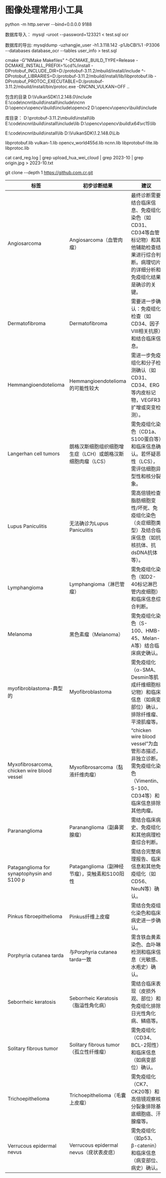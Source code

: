 # 图像处理常用小工具

python -m http.server --bind=0.0.0.0 9188


数据库导入： mysql -uroot --password=123321 < test.sql ocr

数据库的导出: mysqldump -uzhangjie_user -h1.3.118.142 -p1JbCBl%1 -P3306 --databases database_ocr --tables user_info > test.sql


cmake -G"NMake Makefiles"  ^-DCMAKE_BUILD_TYPE=Release -DCMAKE_INSTALL_PREFIX=%cd%/install -DProtobuf_INCLUDE_DIR=D:/protobuf-3.11.2/mbuild/install/include ^-DProtobuf_LIBRARIES=D:/protobuf-3.11.2/mbuild/install/lib/libprotobuf.lib  -DProtobuf_PROTOC_EXECUTABLE=D:/protobuf-3.11.2/mbuild/install/bin/protoc.exe -DNCNN_VULKAN=OFF ..


包含的目录
D:\VulkanSDK\1.2.148.0\Include
E:\code\ncnn\build\install\include\ncnn
D:\opencv\opencv\build\include\opencv2
D:\opencv\opencv\build\include


库目录：
D:\protobuf-3.11.2\mbuild\install\lib
E:\code\ncnn\build\install\include\lib
D:\opencv\opencv\build\x64\vc15\lib

E:\code\ncnn\build\install\lib
D:\VulkanSDK\1.2.148.0\Lib

libprotobuf.lib
vulkan-1.lib
opencv_world455d.lib
ncnn.lib
libprotobuf-lite.lib
libprotoc.lib



 cat card_reg.log | grep upload_hua_wei_cloud | grep 2023-10 | grep origin.jpg > 2023-10.txt


git clone --depth 1 https://github.com.cr.git



| 标签                                      | 初步诊断结果                                                                 | 建议                                                                                                                                                                                                 |
|-----------------------------------------|----------------------------------------------------------------------------|----------------------------------------------------------------------------------------------------------------------------------------------------------------------------------------------------------------|
| Angiosarcoma                            | Angiosarcoma（血管肉瘤）                                                  | 最终诊断需要结合临床信息、免疫组化染色（如CD31、CD34等血管标记物）和其他辅助检查结果进行综合判断。病理切片的详细分析和免疫组化结果是确诊的关键。                                                                       |
| Dermatofibroma                          | Dermatofibroma                                                            | 需要进一步确认：免疫组化检查（如CD34、因子Ⅷ相关抗原）和结合临床信息。                                                                                                                                                  |
| Hemmangioendotelioma                    | Hemmangioendotelioma的可能性较大                                           | 需进一步免疫组化和分子检测确认（如CD31、CD34、ERG等内皮标记物，VEGFR3扩增或突变检测）。                                                                                                                               |
| Langerhan cell tumors                   | 朗格汉斯细胞组织细胞增生症（LCH）或朗格汉斯细胞肉瘤（LCS）                           | 需免疫组化染色（CD1a、S100蛋白等）和临床信息确认。若怀疑恶性（LCS），需评估细胞异型性和核分裂象。                                                                                                                      |
| Lupus Paniculitis                       | 无法确诊为Lupus Paniculitis                                               | 需高倍镜检查脂肪细胞变性/坏死、免疫组化染色（炎症细胞类型）及结合临床信息（如抗核抗体、抗dsDNA抗体等）。                                                                                                                 |
| Lymphangioma                            | Lymphangioma（淋巴管瘤）                                                  | 需免疫组化染色（如D2-40标记淋巴管内皮细胞）和临床信息综合判断。                                                                                                                                                       |
| Melanoma                                | 黑色素瘤（Melanoma）                                                      | 需免疫组化染色（S-100、HMB-45、Melan-A等）结合临床病史确认。                                                                                                                                                        |
| myofibroblastoma-典型的                 | Myofibroblastoma                                                          | 需免疫组化（α-SMA、Desmin等肌成纤维细胞标记物）和临床信息（如病变部位）确认，排除纤维瘤、平滑肌瘤等。                                                                                                                   |
| Myxofibrosarcoma, chicken wire blood vessel | Myxofibrosarcoma（黏液纤维肉瘤）                                           | “chicken wire blood vessel”为血管形态描述，非独立诊断。需免疫组化染色（Vimentin、S-100、CD34等）和临床信息排除其他肉瘤。                                                                                               |
| Parananglioma                           | Parananglioma（副鼻窦腺瘤）                                               | 需结合临床病史、免疫组化和其他病理检查综合判断。                                                                                                                                                                      |
| Pataganglioma for synaptophysin and S100 p | Pataganglioma（副神经节瘤），突触素和S100阳性                                | 需结合完整病理报告、临床信息和其他免疫组化（如CD56、NeuN等）确认。                                                                                                                                                    |
| Pinkus fibroepithelioma                 | Pinkus纤维上皮瘤                                                          | 需结合免疫组化染色和临床病史进一步确认。                                                                                                                                                                             |
| Porphyria cutanea tarda                 | 与Porphyria cutanea tarda一致                                             | 需含铁血黄素染色、血卟啉检测和临床信息（光敏感、水疱史）确认。                                                                                                                                                        |
| Seborrheic keratosis                    | Seborrheic Keratosis（脂溢性角化病）                                      | 需结合临床表现（皮损外观、部位）和免疫组化排除日光性角化病、鳞癌等。                                                                                                                                                  |
| Solitary fibrous tumor                  | Solitary fibrous tumor（孤立性纤维瘤）                                    | 需免疫组化（CD34、BCL-2阳性）和临床信息（如病变部位）确认。                                                                                                                                                          |
| Trichoepithelioma                       | Trichoepithelioma（毛囊上皮瘤）                                           | 需免疫组化（CK7、CK20等）和高倍镜观察核分裂象排除基底细胞癌、汗腺瘤等。                                                                                                                                               |
| Verrucous epidermal nevus               | Verrucous epidermal nevus（疣状表皮痣）                                   | 需免疫组化（如p53、β-catenin）和临床信息（病变部位、病史）确认。                                                                                                                                                     |
 
